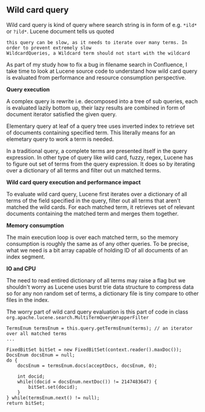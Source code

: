 ## Wild card query

Wild card query is kind of query where search string is in form of e.g. `*ild*` or `?ild*`. Lucene document tells us quoted

    this query can be slow, as it needs to iterate over many terms. In order to prevent extremely slow
    WildcardQueries, a Wildcard term should not start with the wildcard

As part of my study how to fix a bug in filename search in Confluence, I take time to look at Lucene source code to understand how wild card query is evaluated from performance and resource consumption perspective.

**Query execution**

A complex query is rewrite i.e. decomposed into a tree of sub queries, each is evaluated lazily bottom up, their lazy results are combined in form of document iterator satisfied the given query. 

Elementary query at leaf of a query tree uses inverted index to retrieve set of documents containing specified term. This literally means for an elemetary query to work a term is needed.

In a traditional query, a complete terms are presented itself in the query expression. In other type of query like wild card, fuzzy, regex, Lucene has to figure out set of terms from the query expression. It does so by iterating over a dictionary of all terms and filter out un matched terms.

**Wild card query execution and performance impact**

To evaluate wild card query, Lucene first iterates over a dictionary of all terms of the field specified in the query, filter out all terms that aren't matched the wild cards. For each matched term, it retrieves set of relevant documents containing the matched term and merges them together.

**Memory consumption**

The main execution loop is over each matched term, so the memory consumption is roughly the same as of any other queries. To be precise, what we need is a bit array capable of holding ID of all documents of an index segment.

**IO and CPU**

The need to read entired dictionary of all terms may raise a flag but we shouldn't worry as Lucene uses burst trie data structure to compress data so for any non random set of terms, a dictionary file is tiny compare to other files in the index.

The worry part of wild card query evaluation is this part of code in class `org.apache.lucene.search.MultiTermQueryWrapperFilter`

    TermsEnum termsEnum = this.query.getTermsEnum(terms); // an iterator over all matched terms
    ...
    
    FixedBitSet bitSet = new FixedBitSet(context.reader().maxDoc());
    DocsEnum docsEnum = null;
    do {
        docsEnum = termsEnum.docs(acceptDocs, docsEnum, 0);

        int docid;
        while((docid = docsEnum.nextDoc()) != 2147483647) {
            bitSet.set(docid);
        }
    } while(termsEnum.next() != null);
    return bitSet;








